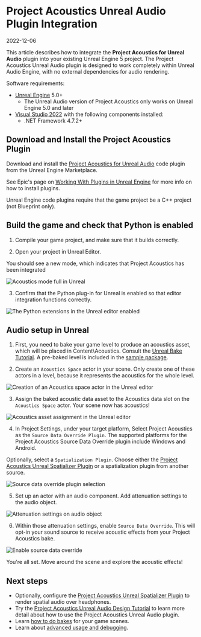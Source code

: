 # Project Acoustics Unreal Audio Plugin Integration

2022-12-06

This article describes how to integrate the **Project Acoustics for Unreal Audio** plugin into your existing Unreal Engine 5 project. The Project Acoustics Unreal Audio plugin is designed to work completely within Unreal Audio Engine, with no external dependencies for audio rendering.

Software requirements:

- [Unreal Engine](https://www.unrealengine.com/) 5.0+
  - The Unreal Audio version of Project Acoustics only works on Unreal Engine 5.0 and later
- [Visual Studio 2022](https://visualstudio.microsoft.com/downloads/) with the following components installed:
  - .NET Framework 4.7.2+

## Download and Install the Project Acoustics Plugin

Download and install the [Project Acoustics for Unreal Audio](https://www.unrealengine.com/marketplace/en-US/product/06cfe91228c04848a0f6d6f7fb7b40f0) code plugin from the Unreal Engine Marketplace.

See Epic's page on [Working With Plugins in Unreal Engine](https://dev.epicgames.com/documentation/en-us/unreal-engine/working-with-plugins-in-unreal-engine) for more info on how to install plugins.

Unreal Engine code plugins require that the game project be a C++ project (not Blueprint only).

## Build the game and check that Python is enabled

1. Compile your game project, and make sure that it builds correctly.

2. Open your project in Unreal Editor.

You should see a new mode, which indicates that Project Acoustics has been integrated

![Acoustics mode full in Unreal](./img/acoustics-mode-full-ue5.png)

3. Confirm that the Python plug-in for Unreal is enabled so that editor integration functions correctly.

![The Python extensions in the Unreal editor enabled](./img/ensure-python-ue5.png)

## Audio setup in Unreal

1. First, you need to bake your game level to produce an acoustics asset, which will be placed in Content\Acoustics. Consult the [Unreal Bake Tutorial](./unreal-baking-overview.md). A pre-baked level is included in the [sample package](./unreal-audio-sample.md).

2. Create an `Acoustics Space` actor in your scene. Only create one of these actors in a level, because it represents the acoustics for the whole level.

![Creation of an Acoustics space actor in the Unreal editor](./img/create-acoustics-space-ue5.png)

3. Assign the baked acoustic data asset to the Acoustics data slot on the `Acoustics Space` actor. Your scene now has acoustics!

![Acoustics asset assignment in the Unreal editor](./img/acoustics-asset-assign-ue5.png)

4. In Project Settings, under your target platform, Select Project Acoustics as the `Source Data Override Plugin`. The supported platforms for the Project Acoustics Source Data Override plugin include Windows and Android.

Optionally, select a `Spatialization Plugin`. Choose either the [Project Acoustics Unreal Spatializer Plugin](./unreal-audio-spatializer.md) or a spatialization plugin from another source.

![Source data override plugin selection](./img/source-data-override-selection.png)

5. Set up an actor with an audio component. Add attenuation settings to the audio object.

![Attenuation settings on audio object](./img/attenuation-on-audio-source.png)

6. Within those attenuation settings, enable `Source Data Override`. This will opt-in your sound source to receive acoustic effects from your Project Acoustics bake.

![Enable source data override](./img/enable-source-data-override.png)

You're all set. Move around the scene and explore the acoustic effects!

## Next steps

- Optionally, configure the [Project Acoustics Unreal Spatializer Plugin](./unreal-audio-spatializer.md) to render spatial audio over headphones.
- Try the [Project Acoustics Unreal Audio Design Tutorial](./unreal-audio-design.md) to learn more detail about how to use the Project Acoustics Unreal Audio plugin.
- Learn [how to do bakes](./unreal-baking-overview.md) for your game scenes.
- Learn about [advanced usage and debugging](./advanced-debugging.md).
